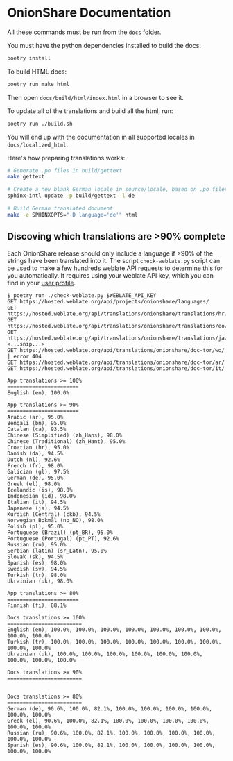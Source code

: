 # OnionShare Documentation

All these commands must be run from the `docs` folder.

You must have the python dependencies installed to build the docs:

```sh
poetry install
```

To build HTML docs:

```sh
poetry run make html
```

Then open `docs/build/html/index.html` in a browser to see it.

To update all of the translations and build all the html, run:

```sh
poetry run ./build.sh
```

You will end up with the documentation in all supported locales in `docs/localized_html`.

Here's how preparing translations works:

```sh
# Generate .po files in build/gettext
make gettext

# Create a new blank German locale in source/locale, based on .po files
sphinx-intl update -p build/gettext -l de

# Build German translated document
make -e SPHINXOPTS="-D language='de'" html
```

## Discoving which translations are >90% complete

Each OnionShare release should only include a language if >90% of the strings have been translated into it. The script `check-weblate.py` script can be used to make a few hundreds weblate API requests to determine this for you automatically. It requires using your weblate API key, which you can find in your [user profile](https://hosted.weblate.org/accounts/profile/#api).

```
$ poetry run ./check-weblate.py $WEBLATE_API_KEY
GET https://hosted.weblate.org/api/projects/onionshare/languages/
GET https://hosted.weblate.org/api/translations/onionshare/translations/hr/
GET https://hosted.weblate.org/api/translations/onionshare/translations/eo/
GET https://hosted.weblate.org/api/translations/onionshare/translations/ja/
<...snip...>
GET https://hosted.weblate.org/api/translations/onionshare/doc-tor/wo/ | error 404
GET https://hosted.weblate.org/api/translations/onionshare/doc-tor/ar/
GET https://hosted.weblate.org/api/translations/onionshare/doc-tor/it/

App translations >= 100%
=======================
English (en), 100.0%

App translations >= 90%
=======================
Arabic (ar), 95.0%
Bengali (bn), 95.0%
Catalan (ca), 93.5%
Chinese (Simplified) (zh_Hans), 98.0%
Chinese (Traditional) (zh_Hant), 95.0%
Croatian (hr), 95.0%
Danish (da), 94.5%
Dutch (nl), 92.6%
French (fr), 98.0%
Galician (gl), 97.5%
German (de), 95.0%
Greek (el), 98.0%
Icelandic (is), 98.0%
Indonesian (id), 98.0%
Italian (it), 94.5%
Japanese (ja), 94.5%
Kurdish (Central) (ckb), 94.5%
Norwegian Bokmål (nb_NO), 98.0%
Polish (pl), 95.0%
Portuguese (Brazil) (pt_BR), 95.0%
Portuguese (Portugal) (pt_PT), 92.6%
Russian (ru), 95.0%
Serbian (latin) (sr_Latn), 95.0%
Slovak (sk), 94.5%
Spanish (es), 98.0%
Swedish (sv), 94.5%
Turkish (tr), 98.0%
Ukrainian (uk), 98.0%

App translations >= 80%
=======================
Finnish (fi), 88.1%

Docs translations >= 100%
========================
English (en), 100.0%, 100.0%, 100.0%, 100.0%, 100.0%, 100.0%, 100.0%, 100.0%, 100.0%
Turkish (tr), 100.0%, 100.0%, 100.0%, 100.0%, 100.0%, 100.0%, 100.0%, 100.0%, 100.0%
Ukrainian (uk), 100.0%, 100.0%, 100.0%, 100.0%, 100.0%, 100.0%, 100.0%, 100.0%, 100.0%

Docs translations >= 90%
========================


Docs translations >= 80%
========================
German (de), 90.6%, 100.0%, 82.1%, 100.0%, 100.0%, 100.0%, 100.0%, 100.0%, 100.0%
Greek (el), 90.6%, 100.0%, 82.1%, 100.0%, 100.0%, 100.0%, 100.0%, 100.0%, 100.0%
Russian (ru), 90.6%, 100.0%, 82.1%, 100.0%, 100.0%, 100.0%, 100.0%, 100.0%, 100.0%
Spanish (es), 90.6%, 100.0%, 82.1%, 100.0%, 100.0%, 100.0%, 100.0%, 100.0%, 100.0%
```
